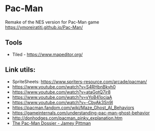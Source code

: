 # Pac-Man

Remake of the NES version for Pac-Man game
https://ymoreiratiti.github.io/Pac-Man/

## Tools

- Tiled - https://www.mapeditor.org/

## Link utils:

- SpriteSheets: https://www.spriters-resource.com/arcade/pacman/
- https://www.youtube.com/watch?v=S4RHbnBkyh0
- https://www.youtube.com/watch?v=ataGotQ7ir8
- https://www.youtube.com/watch?v=vYoB41ocjaA
- https://www.youtube.com/watch?v=-CbyAk3Sn9I
- https://pacman.fandom.com/wiki/Maze_Ghost_AI_Behaviors
- https://gameinternals.com/understanding-pac-man-ghost-behavior
- http://donhodges.com/pacman_pinky_explanation.htm
- [The Pac-Man Dossier - Jamey Pittman](https://pacman.holenet.info/)
